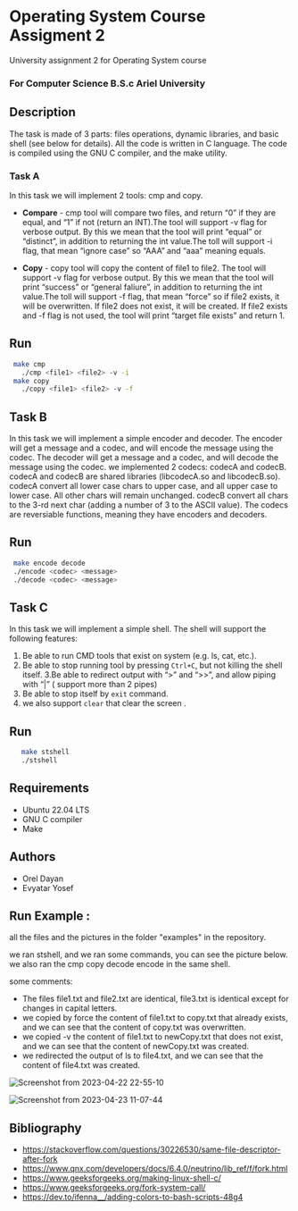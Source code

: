 # Operating System Course Assigment 2

University assignment 2 for Operating System  course
### For Computer Science B.S.c Ariel University

## Description
The task is made of 3 parts: files operations, dynamic libraries, and basic shell (see below for details).
All the code is written in C language. The code is compiled using the GNU C compiler, and the make utility.


### Task A
In this task we will implement 2 tools: cmp and copy.

- **Compare** -
 cmp tool will compare two files, and return “0” if they are equal, and “1” if not (return an INT).The tool will support -v flag for verbose output. By this we mean that the tool will print “equal” or “distinct”, in addition to returning the int value.The toll will support -i flag, that mean “ignore case” so “AAA” and “aaa” meaning equals.

-  **Copy** -
  copy tool will copy the content of file1 to file2. The tool will support -v flag for verbose output. By this we mean that the tool will print “success” or “general faliure”, in addition to returning the int value.The toll will support -f flag, that mean “force” so if file2 exists, it will be overwritten. If file2 does not exist, it will be created. If file2 exists and -f flag is not used, the tool will print “target file exists” and return 1.

## Run

```sh
 make cmp
   ./cmp <file1> <file2> -v -i
 make copy
   ./copy <file1> <file2> -v -f
   ```
## Task B

In this task we will implement a simple encoder and decoder. The encoder will get a message and a codec, and will encode the message using the codec. The decoder will get a message and a codec, and will decode the message using the codec.
we implemented 2 codecs: codecA and codecB. codecA and codecB are shared libraries (libcodecA.so and libcodecB.so). codecA  convert all lower case chars to upper case, and all upper case to lower case. All other chars will remain unchanged. codecB convert all chars to the 3-rd next char (adding a number of 3 to the ASCII value). The codecs are reversiable functions, meaning they have encoders and decoders.




## Run

```sh
 make encode decode
 ./encode <codec> <message>
 ./decode <codec> <message>

   ```

 ## Task C

In this task we will implement a simple shell. The shell will support the following features:
1. Be able to run CMD tools that exist on system (e.g. ls, cat, etc.).
2. Be able to stop running tool by pressing `Ctrl+C`, but not killing the shell itself.
3.Be able to redirect output with “>” and “>>”, and allow piping with “|” ( support more than 2 pipes)
4. Be able to stop itself by `exit` command.
5. we  also support `clear` that clear the screen .



 ## Run

```sh
   make stshell
   ./stshell
   ```


## Requirements
- Ubuntu 22.04 LTS
- GNU C compiler
- Make


## Authors

- Orel Dayan
- Evyatar Yosef

## Run Example :
all the files and the pictures in the folder "examples" in the repository.

we ran stshell, and we ran some commands, you can see the picture below.
we also ran the cmp copy decode encode in the same shell.


some comments:
- The files file1.txt and file2.txt are identical, file3.txt is identical except for changes in capital letters.
- we copied by force the content of file1.txt to copy.txt that already exists, and we can see that the content of copy.txt was overwritten.
- we copied -v the content of file1.txt to newCopy.txt that does not exist, and we can see that the content of newCopy.txt was created.
- we redirected the output of ls to file4.txt, and we can see that the content of file4.txt was created.


![Screenshot from 2023-04-22 22-55-10](https://user-images.githubusercontent.com/117816462/233805358-19f8144c-8b2d-44c4-804a-6514303d5a51.png)

![Screenshot from 2023-04-23 11-07-44](https://user-images.githubusercontent.com/117816462/233828137-1942e29b-9354-4495-aefd-568e77023c9a.png)




## Bibliography
- https://stackoverflow.com/questions/30226530/same-file-descriptor-after-fork
- https://www.qnx.com/developers/docs/6.4.0/neutrino/lib_ref/f/fork.html
- https://www.geeksforgeeks.org/making-linux-shell-c/
- https://www.geeksforgeeks.org/fork-system-call/
- https://dev.to/ifenna__/adding-colors-to-bash-scripts-48g4


